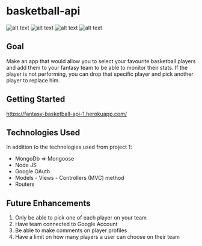 # basketball-api

![alt text](https://i.imgur.com/lKtxcdF.png "main screen")
![alt text](https://i.imgur.com/QYIZTA6.png "Search new player")
![alt text](https://i.imgur.com/y68VmOx.png "My Team page")
![alt text](https://i.imgur.com/8POxZ2j.png "Players detail page")
## Goal
Make an app that would allow you to select your favourite basketball players and add them to your fantasy team to be able to monitor their stats. If the player is not performing, you can drop that specific player and pick another player to replace him.

## Getting Started
https://fantasy-basketball-api-1.herokuapp.com/

## Technologies Used
In addition to the technologies used from project 1:
- MongoDb => Mongoose
- Node JS
- Google OAuth
- Models - Views - Controllers (MVC) method
- Routers

## Future Enhancements
1. Only be able to pick one of each player on your team
2. Have team connected to Google Account
3. Be able to make comments on player profiles
4. Have a limit on how many players a user can choose on their team
